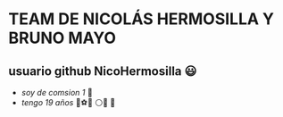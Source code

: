 # TEAM DE NICOLÁS HERMOSILLA Y BRUNO MAYO
## usuario github **NicoHermosilla** :smiley:
* *soy de comsion 1* :school:
* *tengo 19 años*
:boy::soccer::pizza:
:white_circle::red_circle:
:100:


